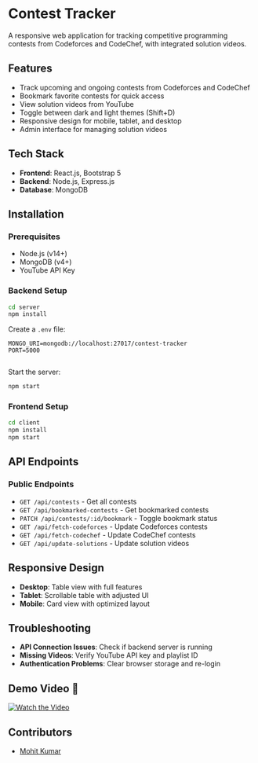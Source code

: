 # Contest Tracker

A responsive web application for tracking competitive programming contests from Codeforces and CodeChef, with integrated solution videos.

## Features

- Track upcoming and ongoing contests from Codeforces and CodeChef
- Bookmark favorite contests for quick access
- View solution videos from YouTube
- Toggle between dark and light themes (Shift+D)
- Responsive design for mobile, tablet, and desktop
- Admin interface for managing solution videos

## Tech Stack

- **Frontend**: React.js, Bootstrap 5
- **Backend**: Node.js, Express.js
- **Database**: MongoDB



## Installation

### Prerequisites
- Node.js (v14+)
- MongoDB (v4+)
- YouTube API Key

### Backend Setup
```bash
cd server
npm install
```

Create a `.env` file:
```
MONGO_URI=mongodb://localhost:27017/contest-tracker
PORT=5000


```

Start the server:
```bash
npm start
```

### Frontend Setup
```bash
cd client
npm install
npm start
```

## API Endpoints

### Public Endpoints
- `GET /api/contests` - Get all contests
- `GET /api/bookmarked-contests` - Get bookmarked contests
- `PATCH /api/contests/:id/bookmark` - Toggle bookmark status
- `GET /api/fetch-codeforces` - Update Codeforces contests
- `GET /api/fetch-codechef` - Update CodeChef contests
- `GET /api/update-solutions` - Update solution videos



## Responsive Design

- **Desktop**: Table view with full features
- **Tablet**: Scrollable table with adjusted UI
- **Mobile**: Card view with optimized layout


## Troubleshooting

- **API Connection Issues**: Check if backend server is running
- **Missing Videos**: Verify YouTube API key and playlist ID
- **Authentication Problems**: Clear browser storage and re-login

## Demo Video 🎥
[![Watch the Video](https://img.youtube.com/vi/5tKBIo9YvRc/0.jpg)](https://youtu.be/5tKBIo9YvRc)

## Contributors


- [Mohit Kumar](https://github.com/Mohitkumar1322)